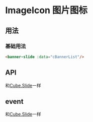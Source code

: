 # ImageIcon 图片图标

## 用法
### 基础用法
```html
<banner-slide :data="cBannerList"/>
```

## API
和[Cube.Slide](https://didi.github.io/cube-ui/#/zh-CN/docs/slide)一样

## event
和[Cube.Slide](https://didi.github.io/cube-ui/#/zh-CN/docs/slide)一样
